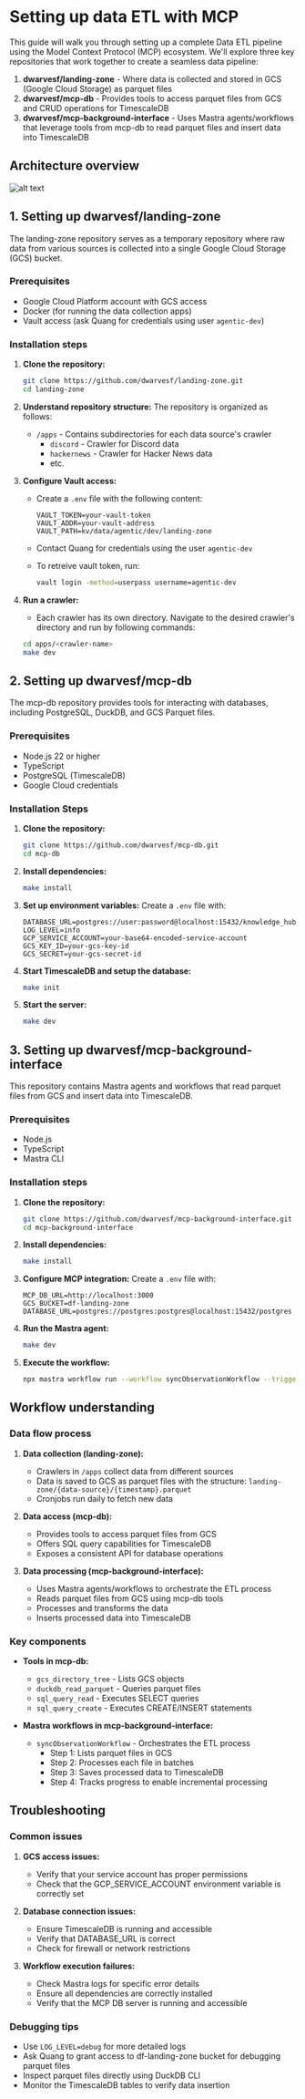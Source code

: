 # Setting up data ETL with MCP

This guide will walk you through setting up a complete Data ETL pipeline using the Model Context Protocol (MCP) ecosystem. We'll explore three key repositories that work together to create a seamless data pipeline:

1. **dwarvesf/landing-zone** - Where data is collected and stored in GCS (Google Cloud Storage) as parquet files
2. **dwarvesf/mcp-db** - Provides tools to access parquet files from GCS and CRUD operations for TimescaleDB
3. **dwarvesf/mcp-background-interface** - Uses Mastra agents/workflows that leverage tools from mcp-db to read parquet files and insert data into TimescaleDB

## Architecture overview

![alt text](assets/etl.png)

## 1. Setting up dwarvesf/landing-zone

The landing-zone repository serves as a temporary repository where raw data from various sources is collected into a single Google Cloud Storage (GCS) bucket.

### Prerequisites

- Google Cloud Platform account with GCS access
- Docker (for running the data collection apps)
- Vault access (ask Quang for credentials using user `agentic-dev`)

### Installation steps

1. **Clone the repository:**

   ```bash
   git clone https://github.com/dwarvesf/landing-zone.git
   cd landing-zone
   ```

2. **Understand repository structure:**
   The repository is organized as follows:
   - `/apps` - Contains subdirectories for each data source's crawler
     - `discord` - Crawler for Discord data
     - `hackernews` - Crawler for Hacker News data
     - etc.

3. **Configure Vault access:**
   - Create a `.env` file with the following content:

     ```
     VAULT_TOKEN=your-vault-token
     VAULT_ADDR=your-vault-address
     VAULT_PATH=kv/data/agentic/dev/landing-zone
     ```

   - Contact Quang for credentials using the user `agentic-dev`
   - To retreive vault token, run:

     ```bash
     vault login -method=userpass username=agentic-dev
     ```

4. **Run a crawler:**
   - Each crawler has its own directory. Navigate to the desired crawler's directory and run by following commands:

   ```bash
   cd apps/<crawler-name>
   make dev
   ```

## 2. Setting up dwarvesf/mcp-db

The mcp-db repository provides tools for interacting with databases, including PostgreSQL, DuckDB, and GCS Parquet files.

### Prerequisites

- Node.js 22 or higher
- TypeScript
- PostgreSQL (TimescaleDB)
- Google Cloud credentials

### Installation Steps

1. **Clone the repository:**

   ```bash
   git clone https://github.com/dwarvesf/mcp-db.git
   cd mcp-db
   ```

2. **Install dependencies:**

   ```bash
   make install
   ```

3. **Set up environment variables:**
   Create a `.env` file with:

   ```
   DATABASE_URL=postgres://user:password@localhost:15432/knowledge_hub
   LOG_LEVEL=info
   GCP_SERVICE_ACCOUNT=your-base64-encoded-service-account
   GCS_KEY_ID=your-gcs-key-id
   GCS_SECRET=your-gcs-secret-id
   ```

4. **Start TimescaleDB and setup the database:**

   ```bash
   make init
   ```

5. **Start the server:**

   ```bash
   make dev
   ```

## 3. Setting up dwarvesf/mcp-background-interface

This repository contains Mastra agents and workflows that read parquet files from GCS and insert data into TimescaleDB.

### Prerequisites

- Node.js
- TypeScript
- Mastra CLI

### Installation steps

1. **Clone the repository:**

   ```bash
   git clone https://github.com/dwarvesf/mcp-background-interface.git
   cd mcp-background-interface
   ```

2. **Install dependencies:**

   ```bash
   make install
   ```

3. **Configure MCP integration:**
   Create a `.env` file with:

   ```
   MCP_DB_URL=http://localhost:3000
   GCS_BUCKET=df-landing-zone
   DATABASE_URL=postgres://postgres:postgres@localhost:15432/postgres
   ```

4. **Run the Mastra agent:**

   ```bash
   make dev
   ```

5. **Execute the workflow:**

   ```bash
   npx mastra workflow run --workflow syncObservationWorkflow --trigger '{"topic":"hackernews"}'
   ```

## Workflow understanding

### Data flow process

1. **Data collection (landing-zone):**
   - Crawlers in `/apps` collect data from different sources
   - Data is saved to GCS as parquet files with the structure: `landing-zone/{data-source}/{timestamp}.parquet`
   - Cronjobs run daily to fetch new data

2. **Data access (mcp-db):**
   - Provides tools to access parquet files from GCS
   - Offers SQL query capabilities for TimescaleDB
   - Exposes a consistent API for database operations

3. **Data processing (mcp-background-interface):**
   - Uses Mastra agents/workflows to orchestrate the ETL process
   - Reads parquet files from GCS using mcp-db tools
   - Processes and transforms the data
   - Inserts processed data into TimescaleDB

### Key components

- **Tools in mcp-db:**
  - `gcs_directory_tree` - Lists GCS objects
  - `duckdb_read_parquet` - Queries parquet files
  - `sql_query_read` - Executes SELECT queries
  - `sql_query_create` - Executes CREATE/INSERT statements

- **Mastra workflows in mcp-background-interface:**
  - `syncObservationWorkflow` - Orchestrates the ETL process
    - Step 1: Lists parquet files in GCS
    - Step 2: Processes each file in batches
    - Step 3: Saves processed data to TimescaleDB
    - Step 4: Tracks progress to enable incremental processing

## Troubleshooting

### Common issues

1. **GCS access issues:**
   - Verify that your service account has proper permissions
   - Check that the GCP_SERVICE_ACCOUNT environment variable is correctly set

2. **Database connection issues:**
   - Ensure TimescaleDB is running and accessible
   - Verify that DATABASE_URL is correct
   - Check for firewall or network restrictions

3. **Workflow execution failures:**
   - Check Mastra logs for specific error details
   - Ensure all dependencies are correctly installed
   - Verify that the MCP DB server is running and accessible

### Debugging tips

- Use `LOG_LEVEL=debug` for more detailed logs
- Ask Quang to grant access to df-landing-zone bucket for debugging parquet files
- Inspect parquet files directly using DuckDB CLI
- Monitor the TimescaleDB tables to verify data insertion
